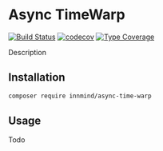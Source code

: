 # Async TimeWarp

[![Build Status](https://github.com/innmind/async-time-warp/workflows/CI/badge.svg?branch=master)](https://github.com/innmind/async-time-warp/actions?query=workflow%3ACI)
[![codecov](https://codecov.io/gh/innmind/async-time-warp/branch/develop/graph/badge.svg)](https://codecov.io/gh/innmind/async-time-warp)
[![Type Coverage](https://shepherd.dev/github/innmind/async-time-warp/coverage.svg)](https://shepherd.dev/github/innmind/async-time-warp)

Description

## Installation

```sh
composer require innmind/async-time-warp
```

## Usage

Todo
